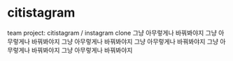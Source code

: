 # citistagram
team project: citistagram / instagram clone
그냥 아무렇게나 바꿔봐야지
그냥 아무렇게나 바꿔봐야지
그냥 아무렇게나 바꿔봐야지
그냥 아무렇게나 바꿔봐야지
그냥 아무렇게나 바꿔봐야지
그냥 아무렇게나 바꿔봐야지 
